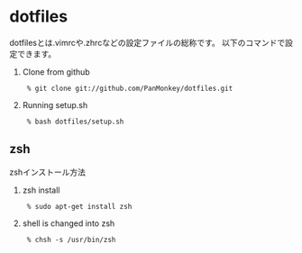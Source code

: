 # dotfiles

dotfilesとは.vimrcや.zhrcなどの設定ファイルの総称です。
以下のコマンドで設定できます。

1. Clone from github

        % git clone git://github.com/PanMonkey/dotfiles.git

2. Running setup.sh

        % bash dotfiles/setup.sh

## zsh

zshインストール方法

1. zsh install

        % sudo apt-get install zsh
        
2. shell is changed into zsh

        % chsh -s /usr/bin/zsh

